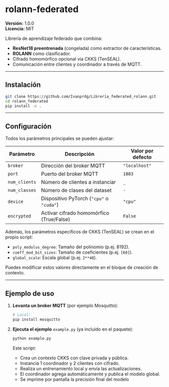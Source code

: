 # rolann-federated

**Versión:** 1.0.0  
**Licencia:** MIT

Librería de aprendizaje federado que combina:
- **ResNet18 preentrenada** (congelada) como extractor de características.  
- **ROLANN** como clasificador.  
- Cifrado homomórfico opcional vía CKKS (TenSEAL).  
- Comunicación entre clientes y coordinador a través de MQTT.

---

## Instalación

```bash
git clone https://github.com/Ivanprdg/Libreria_federated_rolann.git
cd rolann_federated
pip install -e .
```
---

## Configuración

Todos los parámetros principales se pueden ajustar:

| Parámetro         | Descripción                                         | Valor por defecto  |
|-------------------|-----------------------------------------------------|--------------------|
| `broker`          | Dirección del broker MQTT                           | `"localhost"`      |
| `port`            | Puerto del broker MQTT                              | `1883`             |
| `num_clients`     | Número de clientes a instanciar                     | `_`                |
| `num_classes`     | Número de clases del dataset                        | `-`                |
| `device`          | Dispositivo PyTorch (`"cpu"` o `"cuda"`)            | `"cpu"`            |
| `encrypted`       | Activar cifrado homomórfico (True/False)            | `False`            |

Además, los parámetros específicos de CKKS (TenSEAL) se crean en el propio script:

- `poly_modulus_degree`: Tamaño del polinomio (p.ej. 8192).
- `coeff_mod_bit_sizes`: Tamaño de coeficientes (p.ej. `[60]`).
- `global_scale`: Escala global (p.ej. `2**40`).

Puedes modificar estos valores directamente en el bloque de creación de contexto.

---

## Ejemplo de uso

1. **Levanta un broker MQTT** (por ejemplo Mosquitto):
   ```bash
   # Local:
   pip install mosquitto
   ```

2. **Ejecuta el ejemplo** `example.py` (ya incluido en el paquete):
   ```bash
   python example.py
   ```
   Este script:
   - Crea un contexto CKKS con clave privada y pública.
   - Instancia 1 coordinador y 2 clientes con cifrado.
   - Realiza un entrenamiento local y envía las actualizaciones.
   - El coordinador agrega automáticamente y publica el modelo global.
   - Se imprime por pantalla la precisión final del modelo
